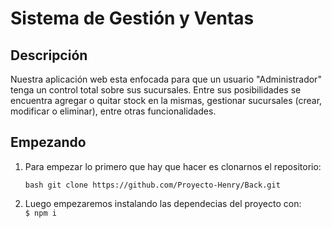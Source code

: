 # Sistema de Gestión y Ventas

## Descripción

Nuestra aplicación web esta enfocada para que un usuario "Administrador" tenga un control total sobre sus sucursales. Entre sus posibilidades se encuentra agregar o quitar stock en la mismas, gestionar sucursales (crear, modificar o eliminar), entre otras funcionalidades.

## Empezando

1. Para empezar lo primero que hay que hacer es clonarnos el repositorio:

   `bash git clone https://github.com/Proyecto-Henry/Back.git`

2. Luego empezaremos instalando las dependecias del proyecto con: <br>
   `$ npm i`
